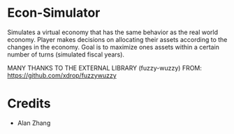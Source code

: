 # Econ-Simulator
Simulates a virtual economy that has the same behavior as the real world economy.
Player makes decisions on allocating their assets according to the changes in the economy.
Goal is to maximize ones assets within a certain number of turns (simulated fiscal years).

MANY THANKS TO THE EXTERNAL LIBRARY (fuzzy-wuzzy) FROM: https://github.com/xdrop/fuzzywuzzy

# Credits
- Alan Zhang
